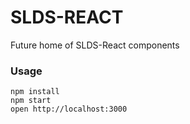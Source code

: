SLDS-REACT
=====================

Future home of SLDS-React components

### Usage

```
npm install
npm start
open http://localhost:3000
```

